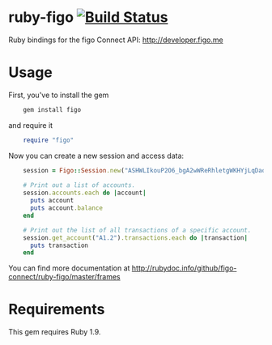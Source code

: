 ruby-figo [![Build Status](https://secure.travis-ci.org/figo-connect/ruby-figo.png)](https://travis-ci.org/figo-connect/ruby-figo)
=========

Ruby bindings for the figo Connect API: http://developer.figo.me

Usage
=====

First, you've to install the gem

```bash
    gem install figo
```

and require it

```ruby
    require "figo"
```

Now you can create a new session and access data:

```ruby
    session = Figo::Session.new("ASHWLIkouP2O6_bgA2wWReRhletgWKHYjLqDaqb0LFfamim9RjexTo22ujRIP_cjLiRiSyQXyt2kM1eXU2XLFZQ0Hro15HikJQT_eNeT_9XQ")
    
    # Print out a list of accounts.
    session.accounts.each do |account|
      puts account
      puts account.balance
    end

    # Print out the list of all transactions of a specific account.
    session.get_account("A1.2").transactions.each do |transaction|
      puts transaction
    end
```

You can find more documentation at http://rubydoc.info/github/figo-connect/ruby-figo/master/frames

Requirements
============

This gem requires Ruby 1.9.
